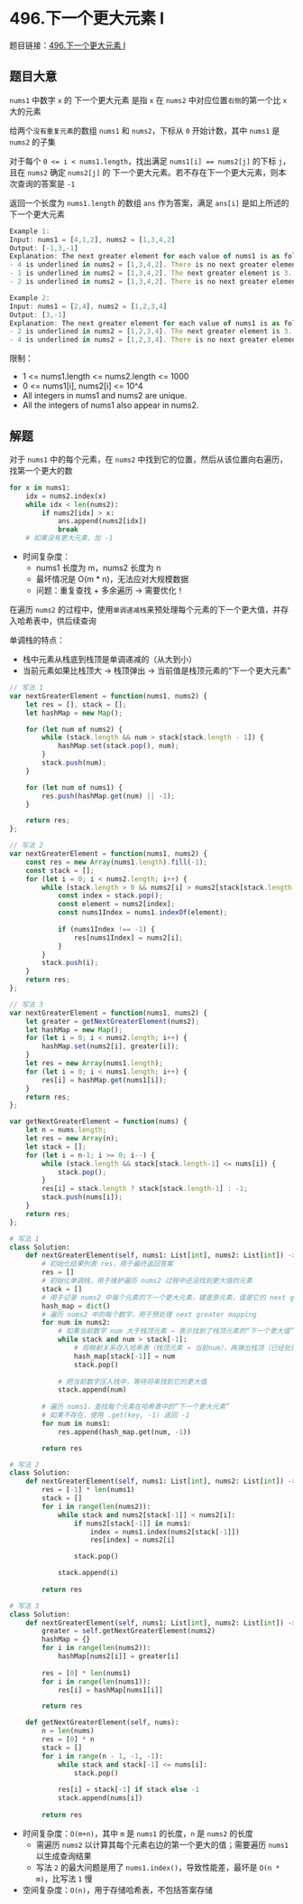 # 496.下一个更大元素 I

题目链接：[496.下一个更大元素 I](https://leetcode.com/problems/next-greater-element-i/)

## 题目大意

`nums1` 中数字 `x` 的 下一个更大元素 是指 `x` 在 `nums2` 中对应位置`右侧`的第一个比 `x` 大的元素

给两个`没有重复元素`的数组 `nums1` 和 `nums2`，下标从 `0` 开始计数，其中 `nums1` 是 `nums2` 的子集

对于每个 `0 <= i < nums1.length`，找出满足 `nums1[i] == nums2[j]` 的下标 `j`，且在 `nums2` 确定 `nums2[j]` 的 下一个更大元素。若不存在下一个更大元素，则本次查询的答案是 `-1`

返回一个长度为 `nums1.length` 的数组 `ans` 作为答案，满足 `ans[i]` 是如上所述的下一个更大元素

```js
Example 1:
Input: nums1 = [4,1,2], nums2 = [1,3,4,2]
Output: [-1,3,-1]
Explanation: The next greater element for each value of nums1 is as follows:
- 4 is underlined in nums2 = [1,3,4,2]. There is no next greater element, so the answer is -1.
- 1 is underlined in nums2 = [1,3,4,2]. The next greater element is 3.
- 2 is underlined in nums2 = [1,3,4,2]. There is no next greater element, so the answer is -1.

Example 2:
Input: nums1 = [2,4], nums2 = [1,2,3,4]
Output: [3,-1]
Explanation: The next greater element for each value of nums1 is as follows:
- 2 is underlined in nums2 = [1,2,3,4]. The next greater element is 3.
- 4 is underlined in nums2 = [1,2,3,4]. There is no next greater element, so the answer is -1.
```

限制：
- 1 <= nums1.length <= nums2.length <= 1000
- 0 <= nums1[i], nums2[i] <= 10^4
- All integers in nums1 and nums2 are unique.
- All the integers of nums1 also appear in nums2.

## 解题

对于 `nums1` 中的每个元素，在 `nums2` 中找到它的位置，然后从该位置向右遍历，找第一个更大的数

```python
for x in nums1:
    idx = nums2.index(x)
    while idx < len(nums2):
        if nums2[idx] > x:
            ans.append(nums2[idx])
            break
    # 如果没有更大元素，加 -1
```

- 时间复杂度：
  - nums1 长度为 m，nums2 长度为 n
  - 最坏情况是 O(m * n)，无法应对大规模数据
  - 问题：重复查找 + 多余遍历 → 需要优化！

在遍历 `nums2` 的过程中，使用`单调递减栈`来预处理每个元素的下一个更大值，并存入哈希表中，供后续查询

单调栈的特点：
- 栈中元素从栈底到栈顶是单调递减的（从大到小）
- 当前元素如果比栈顶大 → 栈顶弹出 → 当前值是栈顶元素的“下一个更大元素”

```js
// 写法 1
var nextGreaterElement = function(nums1, nums2) {
    let res = [], stack = [];
    let hashMap = new Map();

    for (let num of nums2) {
        while (stack.length && num > stack[stack.length - 1]) {
            hashMap.set(stack.pop(), num);
        }
        stack.push(num);
    }

    for (let num of nums1) {
        res.push(hashMap.get(num) || -1);
    }

    return res;
};

// 写法 2
var nextGreaterElement = function(nums1, nums2) {
    const res = new Array(nums1.length).fill(-1);
    const stack = [];
    for (let i = 0; i < nums2.length; i++) {
        while (stack.length > 0 && nums2[i] > nums2[stack[stack.length - 1]]) {
            const index = stack.pop();  
            const element = nums2[index];  
            const nums1Index = nums1.indexOf(element);  
            
            if (nums1Index !== -1) {
                res[nums1Index] = nums2[i]; 
            }
        }
        stack.push(i);
    }
    return res;
};

// 写法 3
var nextGreaterElement = function(nums1, nums2) {
    let greater = getNextGreaterElement(nums2);
    let hashMap = new Map();
    for (let i = 0; i < nums2.length; i++) {
        hashMap.set(nums2[i], greater[i]);
    }
    let res = new Array(nums1.length);
    for (let i = 0; i < nums1.length; i++) {
        res[i] = hashMap.get(nums1[i]);
    }
    return res;
};

var getNextGreaterElement = function(nums) {
    let n = nums.length;
    let res = new Array(n);
    let stack = [];
    for (let i = n-1; i >= 0; i--) {
        while (stack.length && stack[stack.length-1] <= nums[i]) {
            stack.pop();
        }
        res[i] = stack.length ? stack[stack.length-1] : -1;
        stack.push(nums[i]);
    }
    return res;
};
```
```python
# 写法 1
class Solution:
    def nextGreaterElement(self, nums1: List[int], nums2: List[int]) -> List[int]:
        # 初始化结果列表 res，用于最终返回答案
        res = []
        # 初始化单调栈，用于维护遍历 nums2 过程中还没找到更大值的元素
        stack = []
        # 用于记录 nums2 中每个元素的下一个更大元素，键是原元素，值是它的 next greater number
        hash_map = dict()
        # 遍历 nums2 中的每个数字，用于预处理 next greater mapping
        for num in nums2:
            # 如果当前数字 num 大于栈顶元素 → 表示找到了栈顶元素的“下一个更大值”
            while stack and num > stack[-1]:
                # 将映射关系存入哈希表（栈顶元素 → 当前num），再弹出栈顶（已经处理完）
                hash_map[stack[-1]] = num
                stack.pop()
            
            # 把当前数字压入栈中，等待将来找到它的更大值
            stack.append(num)
        
        # 遍历 nums1，查找每个元素在哈希表中的“下一个更大元素”
        # 如果不存在，使用 .get(key, -1) 返回 -1
        for num in nums1:
            res.append(hash_map.get(num, -1))

        return res

# 写法 2
class Solution:
    def nextGreaterElement(self, nums1: List[int], nums2: List[int]) -> List[int]:
        res = [-1] * len(nums1)
        stack = []
        for i in range(len(nums2)):
            while stack and nums2[stack[-1]] < nums2[i]:
                if nums2[stack[-1]] in nums1:
                    index = nums1.index(nums2[stack[-1]])
                    res[index] = nums2[i]

                stack.pop()     

            stack.append(i)
            
        return res

# 写法 3
class Solution:
    def nextGreaterElement(self, nums1: List[int], nums2: List[int]) -> List[int]:
        greater = self.getNextGreaterElement(nums2)
        hashMap = {}
        for i in range(len(nums2)):
            hashMap[nums2[i]] = greater[i]
        
        res = [0] * len(nums1)
        for i in range(len(nums1)):
            res[i] = hashMap[nums1[i]]

        return res

    def getNextGreaterElement(self, nums):
        n = len(nums)
        res = [0] * n
        stack = [] 
        for i in range(n - 1, -1, -1):
            while stack and stack[-1] <= nums[i]:
                stack.pop()
                
            res[i] = stack[-1] if stack else -1
            stack.append(nums[i])
            
        return res
```

- 时间复杂度：`O(m+n)`，其中 `m` 是 `nums1` 的长度，`n` 是 `nums2` 的长度
  - 需遍历 `nums2` 以计算其每个元素右边的第一个更大的值；需要遍历 `nums1` 以生成查询结果
  - 写法 `2` 的最大问题是用了 `nums1.index()`，导致性能差，最坏是 `O(n * m)`，比写法 `1` 慢 
- 空间复杂度：`O(n)`，用于存储哈希表，不包括答案存储